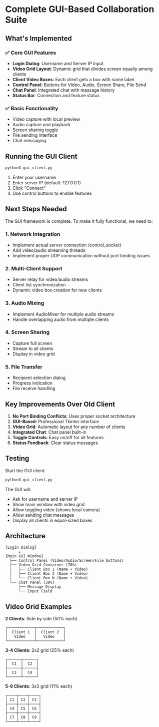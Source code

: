 # Complete GUI-Based Collaboration Suite

## What's Implemented

### ✅ Core GUI Features
- **Login Dialog**: Username and Server IP input
- **Video Grid Layout**: Dynamic grid that divides screen equally among clients
- **Client Video Boxes**: Each client gets a box with name label
- **Control Panel**: Buttons for Video, Audio, Screen Share, File Send
- **Chat Panel**: Integrated chat with message history
- **Status Bar**: Connection and feature status

### ✅ Basic Functionality
- Video capture with local preview
- Audio capture and playback
- Screen sharing toggle
- File sending interface
- Chat messaging

## Running the GUI Client

```bash
python3 gui_client.py
```

1. Enter your username
2. Enter server IP (default: 127.0.0.1)
3. Click "Connect"
4. Use control buttons to enable features

## Next Steps Needed

The GUI framework is complete. To make it fully functional, we need to:

### 1. Network Integration
- Implement actual server connection (control_socket)
- Add video/audio streaming threads
- Implement proper UDP communication without port binding issues

### 2. Multi-Client Support
- Server relay for video/audio streams
- Client list synchronization
- Dynamic video box creation for new clients

### 3. Audio Mixing
- Implement AudioMixer for multiple audio streams
- Handle overlapping audio from multiple clients

### 4. Screen Sharing
- Capture full screen
- Stream to all clients
- Display in video grid

### 5. File Transfer
- Recipient selection dialog
- Progress indication
- File receive handling

## Key Improvements Over Old Client

1. **No Port Binding Conflicts**: Uses proper socket architecture
2. **GUI-Based**: Professional Tkinter interface
3. **Video Grid**: Automatic layout for any number of clients
4. **Integrated Chat**: Chat panel built-in
5. **Toggle Controls**: Easy on/off for all features
6. **Status Feedback**: Clear status messages

## Testing

Start the GUI client:
```bash
python3 gui_client.py
```

The GUI will:
- Ask for username and server IP
- Show main window with video grid
- Allow toggling video (shows local camera)
- Allow sending chat messages
- Display all clients in equal-sized boxes

## Architecture

```
[Login Dialog] 
      ↓
[Main GUI Window]
  ├── Control Panel (Video/Audio/Screen/File buttons)
  ├── Video Grid Container (70%)
  │   ├── Client Box 1 (Name + Video)
  │   ├── Client Box 2 (Name + Video)
  │   └── Client Box N (Name + Video)
  └── Chat Panel (30%)
      ├── Message Display
      └── Input Field
```

## Video Grid Examples

**2 Clients**: Side by side (50% each)
```
┌────────────┬────────────┐
│  Client 1  │  Client 2  │
│   Video    │   Video    │
└────────────┴────────────┘
```

**3-4 Clients**: 2x2 grid (25% each)
```
┌──────┬──────┐
│  C1  │  C2  │
├──────┼──────┤
│  C3  │  C4  │
└──────┴──────┘
```

**5-9 Clients**: 3x3 grid (11% each)
```
┌────┬────┬────┐
│ C1 │ C2 │ C3 │
├────┼────┼────┤
│ C4 │ C5 │ C6 │
├────┼────┼────┤
│ C7 │ C8 │ C9 │
└────┴────┴────┘
```
